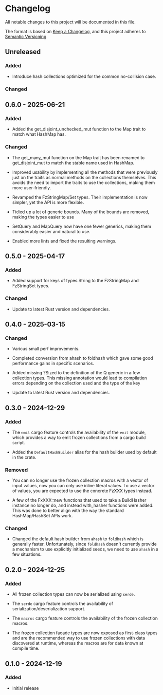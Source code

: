 # Changelog

All notable changes to this project will be documented in this file.

The format is based on [Keep a Changelog](https://keepachangelog.com/en/1.1.0/),
and this project adheres to [Semantic Versioning](https://semver.org/spec/v2.0.0.html).

## Unreleased

### Added

- Introduce hash collections optimized for the common no-collision case.

### Changed

## 0.6.0 - 2025-06-21

### Added

- Added the get_disjoint_unchecked_mut function to the Map trait to match what HashMap has.

### Changed

- The get_many_mut function on the Map trait has been renamed to get_disjoint_mut to match the stable name
used in HashMap.

- Improved usability by implementing all the methods that
were previously just on the traits as normal methods on the
collections themselves. This avoids the need to import
the traits to use the collections, making them more user-friendly.

- Revamped the FzStringMap/Set types. Their implementation
is now simpler, yet the API is more flexible.

- Tidied up a lot of generic bounds. Many of the
bounds are removed, making the types easier to use

- SetQuery and MapQuery now have one fewer generics,
making them considerably easier and natural to use.

- Enabled more lints and fixed the resulting warnings.

## 0.5.0 - 2025-04-17

### Added

- Added support for keys of types String to the FzStringMap and FzStringSet types.

### Changed

- Update to latest Rust version and dependencies.

## 0.4.0 - 2025-03-15

### Changed

- Various small perf improvements.

- Completed conversion from ahash to foldhash which gave some good performance gains in specific scenarios.

- Added missing ?Sized to the definition of the Q generic in a few
collection types. This missing annotation would lead to compilation
errors depending on the collection used and the type of the key

- Update to latest Rust version and dependencies.

## 0.3.0 - 2024-12-29

### Added

- The `emit` cargo feature controls the availability of the `emit` module, which provides
a way to emit frozen collections from a cargo build script.

- Added the `DefaultHashBuilder` alias for the hash builder used by default in the 
crate.

### Removed

- You can no longer use the frozen collection macros with a vector of input values, now
you can only use inline literal values. To use a vector of values, you are expected to
use the concrete FzXXX types instead.

- A few of the FxXXX::new functions that used to take a BuildHasher instance no longer do,
and instead with_hasher functions were added. This was done to better align with the
way the standard HashMap/HashSet APIs work.

### Changed

- Changed the default hash builder from `ahash` to `foldhash` which is generally
faster. Unfortunately, since `foldhash` doesn't currently provide a mechanism to
use explicitly initialized seeds, we need to use `ahash` in a few
situations.

## 0.2.0 - 2024-12-25

### Added

- All frozen collection types can now be serialized using `serde`.

- The `serde` cargo feature controls the availability of serialization/deserialization support.

- The `macros` cargo feature controls the availability of the frozen collection macros.

- The frozen collection facade types are now exposed as first-class types and are the 
recommended way to use frozen collections with data discovered at runtime, whereas the
macros are for data known at compile time.

## 0.1.0 - 2024-12-19

### Added

- Initial release
